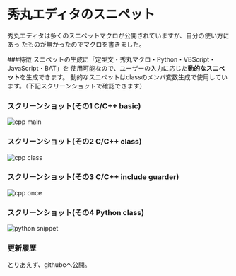 ﻿秀丸エディタのスニペット
========

秀丸エディタは多くのスニペットマクロが公開されていますが、自分の使い方にあっ
たものが無かったのでマクロを書きました。

###特徴
スニペットの生成に「定型文・秀丸マクロ・Python・VBScript・JavaScript・BAT」を
使用可能なので、ユーザーの入力に応じた**動的なスニペット**を生成できます。
動的なスニペットはclassのメンバ変数生成で使用しています。（下記スクリーンショットで確認できます）


### スクリーンショット(その1 C/C++ basic)
![cpp main](http://cdn-ak.f.st-hatena.com/images/fotolife/o/ohtorii/20110805/20110805181101.gif?1312535670 "cpp snippet")

### スクリーンショット(その2 C/C++ class)
![cpp class](http://cdn-ak.f.st-hatena.com/images/fotolife/o/ohtorii/20110805/20110805181100.gif?1312535644 "cpp snippet")

### スクリーンショット(その3 C/C++ include guarder)
![cpp once](http://cdn-ak.f.st-hatena.com/images/fotolife/o/ohtorii/20110805/20110805181059.gif?1312535961 "cpp snippet")

### スクリーンショット(その4 Python class)
![python snippet](http://cdn-ak.f.st-hatena.com/images/fotolife/o/ohtorii/20110805/20110805181058.gif?1312535978 "python snippet")

### 更新履歴
とりあえず、githubeへ公開。


